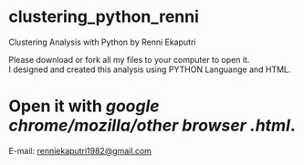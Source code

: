 # clustering_python_renni
Clustering Analysis with Python by Renni Ekaputri


Please download or fork all my files to your computer to open it.</br>
I designed and created this analysis using PYTHON Languange and HTML.


# Open it with *google chrome/mozilla/other browser* *.html*.


E-mail: renniekaputri1982@gmail.com </br>


